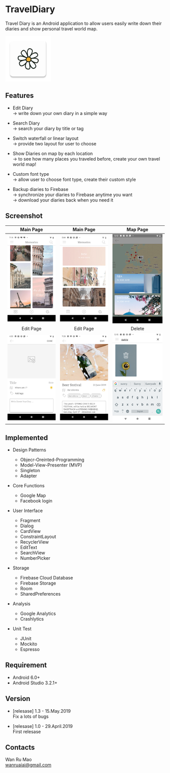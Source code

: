 # TravelDiary
Travel Diary is an Android application to allow users easily write down their diaries and show personal travel world map.


[<img src="https://github.com/wannnn/TravelDiary/blob/master/app/src/main/res/mipmap-xxhdpi/ic_traveldiary_launcher.png" >](https://play.google.com/store/apps/details?id=com.claire.traveldiary)


## Features
* Edit Diary <br />
  -> write down your own diary in a simple way <br />
  
* Search Diary <br />
  -> search your diary by title or tag <br />
  
* Switch waterfall or linear layout <br />
  -> provide two layout for user to choose <br />
  
* Show Diaries on map by each location <br />
  -> to see how many places you traveled before, create your own travel world map!
  
* Custom font type <br />
  -> allow user to choose font type, create their custom style
  
* Backup diaries to Firebase <br />
  -> synchronize your diaries to Firebase anytime you want <br />
  -> download your diaries back when you need it



## Screenshot
Main Page                  |  Main Page                |   Map Page
:-------------------------:|:-------------------------:|:-------------------------:
![travel_diary_waterfall](https://github.com/wannnn/TravelDiary/blob/master/Screenshot_20190516-191935_Travel_Diary.png) |  ![travel_diary_linear](https://github.com/wannnn/TravelDiary/blob/master/Screenshot_20190510-170455_Travel_Diary.png) | ![travel_diary_map](https://github.com/wannnn/TravelDiary/blob/master/Screenshot_20190510-171316_Travel_Diary.png)
Edit Page                  |  Edit Page                |   Delete
![travel_diary_edit](https://github.com/wannnn/TravelDiary/blob/master/Screenshot_20190510-165535_Travel_Diary.png) |  ![travel_diary_show](https://github.com/wannnn/TravelDiary/blob/master/Screenshot_20190516-192858_Travel_Diary.png) | ![travel_diary_delete](https://github.com/wannnn/TravelDiary/blob/master/Screenshot_20190510-171524_Travel_Diary.png)


## Implemented
* Design Patterns
  - Objecr-Oreinted-Programming
  - Model-View-Presenter (MVP)
  - Singleton
  - Adapter


* Core Functions
  - Google Map
  - Facebook login


* User Interface
  - Fragment
  - Dialog
  - CardView
  - ConstraintLayout
  - RecyclerView
  - EditText
  - SearchView
  - NumberPicker
  
  
* Storage
  - Firebase Cloud Database
  - Firebase Storage
  - Room
  - SharedPreferences
  
  
* Analysis
  - Google Analytics
  - Crashlytics


* Unit Test
  - JUnit
  - Mockito
  - Espresso



## Requirement
* Android 6.0+
* Android Studio 3.2.1+


## Version
* [relesase] 1.3 - 15.May.2019 <br />
  Fix a lots of bugs
  
* [relesase] 1.0 - 29.April.2019 <br />
  First relesase


## Contacts
Wan Ru Mao <br />
wanruaiai@gmail.com 
